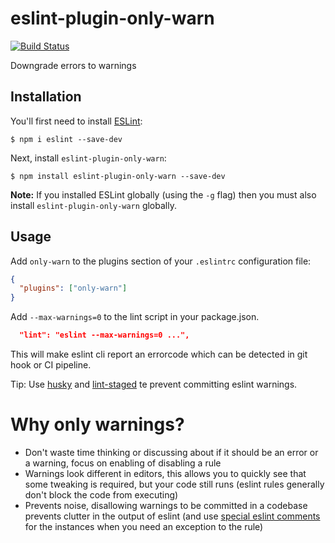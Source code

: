 # eslint-plugin-only-warn

[![Build Status](https://travis-ci.org/bfanger/eslint-plugin-only-warn.svg?branch=master)](https://travis-ci.org/bfanger/eslint-plugin-only-warn)

Downgrade errors to warnings

## Installation

You'll first need to install [ESLint](http://eslint.org):

```
$ npm i eslint --save-dev
```

Next, install `eslint-plugin-only-warn`:

```
$ npm install eslint-plugin-only-warn --save-dev
```

**Note:** If you installed ESLint globally (using the `-g` flag) then you must also install `eslint-plugin-only-warn` globally.

## Usage

Add `only-warn` to the plugins section of your `.eslintrc` configuration file:

```json
{
  "plugins": ["only-warn"]
}
```

Add `--max-warnings=0` to the lint script in your package.json.

```json
  "lint": "eslint --max-warnings=0 ...",
```

This will make eslint cli report an errorcode which can be detected in git hook or CI pipeline.

Tip: Use [husky](https://typicode.github.io/husky/) and [lint-staged](https://github.com/okonet/lint-staged) te prevent committing eslint warnings.

# Why only warnings?

- Don't waste time thinking or discussing about if it should be an error or a warning, focus on enabling of disabling a rule
- Warnings look different in editors, this allows you to quickly see that some tweaking is required, but your code still runs (eslint rules generally don't block the code from executing)
- Prevents noise, disallowing warnings to be committed in a codebase prevents clutter in the output of eslint (and use [special eslint comments](https://eslint.org/docs/2.13.1/user-guide/configuring#disabling-rules-with-inline-comments) for the instances when you need an exception to the rule)
